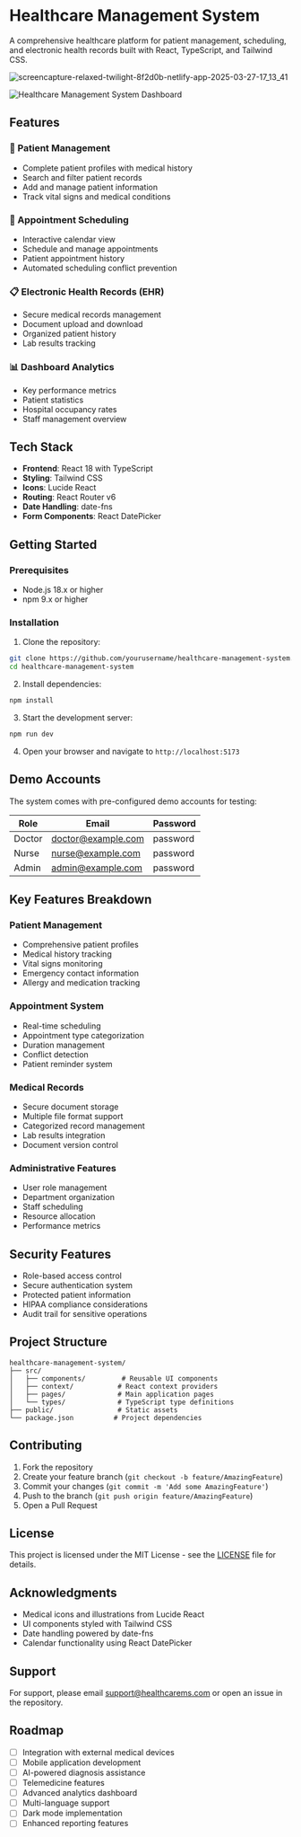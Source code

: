 # Healthcare Management System

A comprehensive healthcare platform for patient management, scheduling, and electronic health records built with React, TypeScript, and Tailwind CSS.

![screencapture-relaxed-twilight-8f2d0b-netlify-app-2025-03-27-17_13_41](https://github.com/user-attachments/assets/b20005f6-1386-4c85-973a-3720d1904322)

![Healthcare Management System Dashboard](https://images.unsplash.com/photo-1516549655169-df83a0774514?auto=format&fit=crop&q=80&w=2000)

## Features

### 🏥 Patient Management
- Complete patient profiles with medical history
- Search and filter patient records
- Add and manage patient information
- Track vital signs and medical conditions

### 📅 Appointment Scheduling
- Interactive calendar view
- Schedule and manage appointments
- Patient appointment history
- Automated scheduling conflict prevention

### 📋 Electronic Health Records (EHR)
- Secure medical records management
- Document upload and download
- Organized patient history
- Lab results tracking

### 📊 Dashboard Analytics
- Key performance metrics
- Patient statistics
- Hospital occupancy rates
- Staff management overview

## Tech Stack

- **Frontend**: React 18 with TypeScript
- **Styling**: Tailwind CSS
- **Icons**: Lucide React
- **Routing**: React Router v6
- **Date Handling**: date-fns
- **Form Components**: React DatePicker

## Getting Started

### Prerequisites

- Node.js 18.x or higher
- npm 9.x or higher

### Installation

1. Clone the repository:
```bash
git clone https://github.com/yourusername/healthcare-management-system.git
cd healthcare-management-system
```

2. Install dependencies:
```bash
npm install
```

3. Start the development server:
```bash
npm run dev
```

4. Open your browser and navigate to `http://localhost:5173`

## Demo Accounts

The system comes with pre-configured demo accounts for testing:

| Role    | Email               | Password |
|---------|---------------------|----------|
| Doctor  | doctor@example.com  | password |
| Nurse   | nurse@example.com   | password |
| Admin   | admin@example.com   | password |

## Key Features Breakdown

### Patient Management
- Comprehensive patient profiles
- Medical history tracking
- Vital signs monitoring
- Emergency contact information
- Allergy and medication tracking

### Appointment System
- Real-time scheduling
- Appointment type categorization
- Duration management
- Conflict detection
- Patient reminder system

### Medical Records
- Secure document storage
- Multiple file format support
- Categorized record management
- Lab results integration
- Document version control

### Administrative Features
- User role management
- Department organization
- Staff scheduling
- Resource allocation
- Performance metrics

## Security Features

- Role-based access control
- Secure authentication system
- Protected patient information
- HIPAA compliance considerations
- Audit trail for sensitive operations

## Project Structure

```
healthcare-management-system/
├── src/
│   ├── components/         # Reusable UI components
│   ├── context/           # React context providers
│   ├── pages/             # Main application pages
│   └── types/             # TypeScript type definitions
├── public/                # Static assets
└── package.json          # Project dependencies
```

## Contributing

1. Fork the repository
2. Create your feature branch (`git checkout -b feature/AmazingFeature`)
3. Commit your changes (`git commit -m 'Add some AmazingFeature'`)
4. Push to the branch (`git push origin feature/AmazingFeature`)
5. Open a Pull Request

## License

This project is licensed under the MIT License - see the [LICENSE](LICENSE) file for details.

## Acknowledgments

- Medical icons and illustrations from Lucide React
- UI components styled with Tailwind CSS
- Date handling powered by date-fns
- Calendar functionality using React DatePicker

## Support

For support, please email support@healthcarems.com or open an issue in the repository.

## Roadmap

- [ ] Integration with external medical devices
- [ ] Mobile application development
- [ ] AI-powered diagnosis assistance
- [ ] Telemedicine features
- [ ] Advanced analytics dashboard
- [ ] Multi-language support
- [ ] Dark mode implementation
- [ ] Enhanced reporting features
